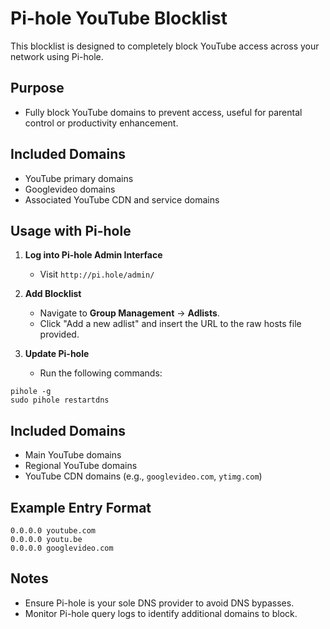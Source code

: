 # Pi-hole YouTube Blocklist

This blocklist is designed to completely block YouTube access across your network using Pi-hole.

## Purpose
- Fully block YouTube domains to prevent access, useful for parental control or productivity enhancement.

## Included Domains
- YouTube primary domains
- Googlevideo domains
- Associated YouTube CDN and service domains

## Usage with Pi-hole

1. **Log into Pi-hole Admin Interface**
   - Visit `http://pi.hole/admin/`

2. **Add Blocklist**
   - Navigate to **Group Management** → **Adlists**.
   - Click "Add a new adlist" and insert the URL to the raw hosts file provided.

3. **Update Pi-hole**
   - Run the following commands:
```
pihole -g
sudo pihole restartdns
```

## Included Domains
- Main YouTube domains
- Regional YouTube domains
- YouTube CDN domains (e.g., `googlevideo.com`, `ytimg.com`)

## Example Entry Format
```
0.0.0.0 youtube.com
0.0.0.0 youtu.be
0.0.0.0 googlevideo.com
```

## Notes
- Ensure Pi-hole is your sole DNS provider to avoid DNS bypasses.
- Monitor Pi-hole query logs to identify additional domains to block.